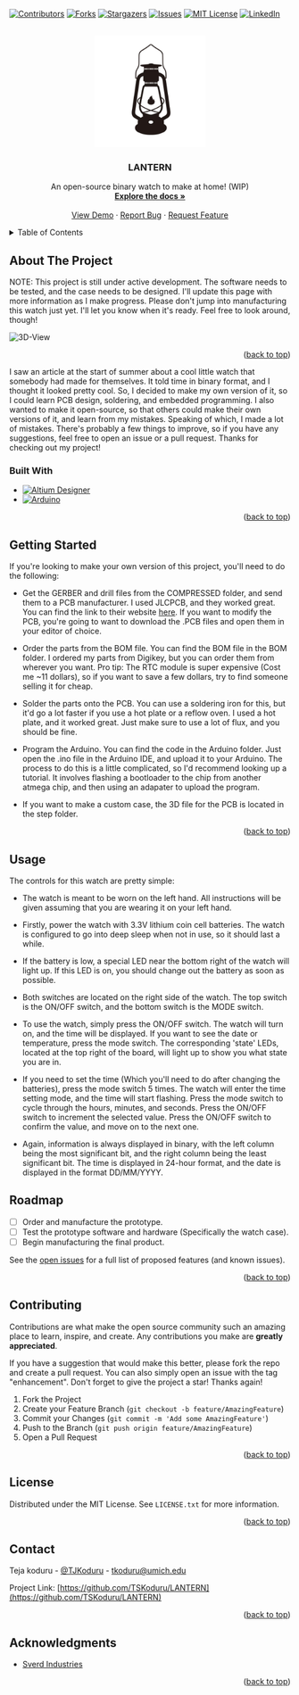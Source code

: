 <!-- Improved compatibility of back to top link: See: https://github.com/othneildrew/Best-README-Template/pull/73 -->
<a name="readme-top"></a>
<!--
*** Thanks for checking out the Best-README-Template. If you have a suggestion
*** that would make this better, please fork the repo and create a pull request
*** or simply open an issue with the tag "enhancement".
*** Don't forget to give the project a star!
*** Thanks again! Now go create something AMAZING! :D
-->



<!-- PROJECT SHIELDS -->
<!--
*** I'm using markdown "reference style" links for readability.
*** Reference links are enclosed in brackets [ ] instead of parentheses ( ).
*** See the bottom of this document for the declaration of the reference variables
*** for contributors-url, forks-url, etc. This is an optional, concise syntax you may use.
*** https://www.markdownguide.org/basic-syntax/#reference-style-links
-->
[![Contributors][contributors-shield]][contributors-url]
[![Forks][forks-shield]][forks-url]
[![Stargazers][stars-shield]][stars-url]
[![Issues][issues-shield]][issues-url]
[![MIT License][license-shield]][license-url]
[![LinkedIn][linkedin-shield]][linkedin-url]



<!-- PROJECT LOGO -->
<br />
<div align="center">
  <a href="https://github.com/TSKoduru/LANTERN">
    <img src="assets/logo.png" alt="Logo" width="200" height="200">
  </a>

<h3 align="center">LANTERN</h3>

  <p align="center">
    An open-source binary watch to make at home! (WIP)
    <br />
    <a href="https://github.com/TSKoduru/LANTERN"><strong>Explore the docs »</strong></a>
    <br />
    <br />
    <a href="https://github.com/TSKoduru/LANTERN">View Demo</a>
    ·
    <a href="https://github.com/TSKoduru/LANTERN/issues">Report Bug</a>
    ·
    <a href="https://github.com/TSKoduru/LANTERN/issues">Request Feature</a>
  </p>
</div>



<!-- TABLE OF CONTENTS -->
<details>
  <summary>Table of Contents</summary>
  <ol>
    <li>
      <a href="#about-the-project">About The Project</a>
      <ul>
        <li><a href="#built-with">Built With</a></li>
      </ul>
    </li>
    <li>
      <a href="#getting-started">Getting Started</a>
      <ul>
        <li><a href="#prerequisites">Prerequisites</a></li>
        <li><a href="#installation">Installation</a></li>
      </ul>
    </li>
    <li><a href="#usage">Usage</a></li>
    <li><a href="#roadmap">Roadmap</a></li>
    <li><a href="#contributing">Contributing</a></li>
    <li><a href="#license">License</a></li>
    <li><a href="#contact">Contact</a></li>
    <li><a href="#acknowledgments">Acknowledgments</a></li>
  </ol>
</details>



<!-- ABOUT THE PROJECT -->
## About The Project

NOTE: This project is still under active development. The software needs to be tested, and the case needs to be designed. I'll update this page with more information as I make progress. Please don't jump into manufacturing this watch just yet. I'll let you know when it's ready. Feel free to look around, though!


![3D-View][3D-View-Top]


<p align="right">(<a href="#readme-top">back to top</a>)</p>

I saw an article at the start of summer about a cool little watch that somebody had made for themselves. It told time in binary format, and I thought it looked pretty cool. So, I decided to make my own version of it, so I could learn PCB design, soldering, and embedded programming. I also wanted to make it open-source, so that others could make their own versions of it, and learn from my mistakes. Speaking of which, I made a lot of mistakes. There's probably a few things to improve, so if you have any suggestions, feel free to open an issue or a pull request. Thanks for checking out my project!

### Built With

* [![Altium Designer](https://img.shields.io/badge/Altiuim-AD20-blue)](https://www.altium.com/)
* [![Arduino](https://img.shields.io/badge/Arduino-IDE-blue)](https://www.arduino.cc/)



<p align="right">(<a href="#readme-top">back to top</a>)</p>



<!-- GETTING STARTED -->
## Getting Started

If you're looking to make your own version of this project, you'll need to do the following:

* Get the GERBER and drill files from the COMPRESSED folder, and send them to a PCB manufacturer. I used JLCPCB, and they worked great. You can find the link to their website [here](https://jlcpcb.com/quote). If you want to modify the PCB, you're going to want to download the .PCB files and open them in your editor of choice.

* Order the parts from the BOM file. You can find the BOM file in the BOM folder. I ordered my parts from Digikey, but you can order them from wherever you want. Pro tip: The RTC module is super expensive (Cost me ~11 dollars), so if you want to save a few dollars, try to find someone selling it for cheap.

* Solder the parts onto the PCB. You can use a soldering iron for this, but it'd go a lot faster if you use a hot plate or a reflow oven. I used a hot plate, and it worked great. Just make sure to use a lot of flux, and you should be fine.

* Program the Arduino. You can find the code in the Arduino folder. Just open the .ino file in the Arduino IDE, and upload it to your Arduino. The process to do this is a little complicated, so I'd recommend looking up a tutorial. It involves flashing a bootloader to the chip from another atmega chip, and then using an adapater to upload the program.

* If you want to make a custom case, the 3D file for the PCB is located in the step folder.


<p align="right">(<a href="#readme-top">back to top</a>)</p>



<!-- USAGE EXAMPLES -->
## Usage

The controls for this watch are pretty simple:


* The watch is meant to be worn on the left hand. All instructions will be given assuming that you are wearing it on your left hand.

* Firstly, power the watch with 3.3V lithium coin cell batteries. The watch is configured to go into deep sleep when not in use, so it should last a while.

* If the battery is low, a special LED near the bottom right of the watch will light up. If this LED is on, you should change out the battery as soon as possible.

* Both switches are located on the right side of the watch. The top switch is the ON/OFF switch, and the bottom switch is the MODE switch.

* To use the watch, simply press the ON/OFF switch. The watch will turn on, and the time will be displayed. If you want to see the date or temperature, press the mode switch. The corresponding 'state' LEDs, located at the top right of the board, will light up to show you what state you are in.

* If you need to set the time (Which you'll need to do after changing the batteries), press the mode switch 5 times. The watch will enter the time setting mode, and the time will start flashing. Press the mode switch to cycle through the hours, minutes, and seconds. Press the ON/OFF switch to increment the selected value. Press the ON/OFF switch to confirm the value, and move on to the next one.

* Again, information is always displayed in binary, with the left column being the most significant bit, and the right column being the least significant bit. The time is displayed in 24-hour format, and the date is displayed in the format DD/MM/YYYY.


<!-- ROADMAP -->
## Roadmap

- [ ] Order and manufacture the prototype.
- [ ] Test the prototype software and hardware (Specifically the watch case).
- [ ] Begin manufacturing the final product.

See the [open issues](https://github.com/TSKoduru/LANTERN/issues) for a full list of proposed features (and known issues).

<p align="right">(<a href="#readme-top">back to top</a>)</p>



<!-- CONTRIBUTING -->
## Contributing

Contributions are what make the open source community such an amazing place to learn, inspire, and create. Any contributions you make are **greatly appreciated**.

If you have a suggestion that would make this better, please fork the repo and create a pull request. You can also simply open an issue with the tag "enhancement".
Don't forget to give the project a star! Thanks again!

1. Fork the Project
2. Create your Feature Branch (`git checkout -b feature/AmazingFeature`)
3. Commit your Changes (`git commit -m 'Add some AmazingFeature'`)
4. Push to the Branch (`git push origin feature/AmazingFeature`)
5. Open a Pull Request

<p align="right">(<a href="#readme-top">back to top</a>)</p>



<!-- LICENSE -->
## License

Distributed under the MIT License. See `LICENSE.txt` for more information.

<p align="right">(<a href="#readme-top">back to top</a>)</p>



<!-- CONTACT -->
## Contact

Teja koduru - [@TJKoduru](https://twitter.com/TJKoduru) - tkoduru@umich.edu

Project Link: [https://github.com/TSKoduru/LANTERN](https://github.com/TSKoduru/LANTERN)

<p align="right">(<a href="#readme-top">back to top</a>)</p>



<!-- ACKNOWLEDGMENTS -->
## Acknowledgments

* [Sverd Industries](https://www.instructables.com/Binary-Wrist-Watch/)

<p align="right">(<a href="#readme-top">back to top</a>)</p>



<!-- MARKDOWN LINKS & IMAGES -->
<!-- https://www.markdownguide.org/basic-syntax/#reference-style-links -->
[contributors-shield]: https://img.shields.io/github/contributors/TSKoduru/LANTERN.svg?style=for-the-badge
[contributors-url]: https://github.com/TSKoduru/LANTERN/graphs/contributors
[forks-shield]: https://img.shields.io/github/forks/TSKoduru/LANTERN.svg?style=for-the-badge
[forks-url]: https://github.com/TSKoduru/LANTERN/network/members
[stars-shield]: https://img.shields.io/github/stars/TSKoduru/LANTERN.svg?style=for-the-badge
[stars-url]: https://github.com/TSKoduru/LANTERN/stargazers
[issues-shield]: https://img.shields.io/github/issues/TSKoduru/LANTERN.svg?style=for-the-badge
[issues-url]: https://github.com/TSKoduru/LANTERN/issues
[license-shield]: https://img.shields.io/github/license/TSKoduru/LANTERN.svg?style=for-the-badge
[license-url]: https://github.com/TSKoduru/LANTERN/blob/master/LICENSE.txt
[linkedin-shield]: https://img.shields.io/badge/-LinkedIn-black.svg?style=for-the-badge&logo=linkedin&colorB=555
[linkedin-url]: https://linkedin.com/in/TSKoduru
[3D-View-Top]: assets/3D-View-Top.png
[Next.js]: https://img.shields.io/badge/next.js-000000?style=for-the-badge&logo=nextdotjs&logoColor=white
[Next-url]: https://nextjs.org/
[React.js]: https://img.shields.io/badge/React-20232A?style=for-the-badge&logo=react&logoColor=61DAFB
[React-url]: https://reactjs.org/
[Vue.js]: https://img.shields.io/badge/Vue.js-35495E?style=for-the-badge&logo=vuedotjs&logoColor=4FC08D
[Vue-url]: https://vuejs.org/
[Angular.io]: https://img.shields.io/badge/Angular-DD0031?style=for-the-badge&logo=angular&logoColor=white
[Angular-url]: https://angular.io/
[Svelte.dev]: https://img.shields.io/badge/Svelte-4A4A55?style=for-the-badge&logo=svelte&logoColor=FF3E00
[Svelte-url]: https://svelte.dev/
[Laravel.com]: https://img.shields.io/badge/Laravel-FF2D20?style=for-the-badge&logo=laravel&logoColor=white
[Laravel-url]: https://laravel.com
[Bootstrap.com]: https://img.shields.io/badge/Bootstrap-563D7C?style=for-the-badge&logo=bootstrap&logoColor=white
[Bootstrap-url]: https://getbootstrap.com
[JQuery.com]: https://img.shields.io/badge/jQuery-0769AD?style=for-the-badge&logo=jquery&logoColor=white
[JQuery-url]: https://jquery.com 

